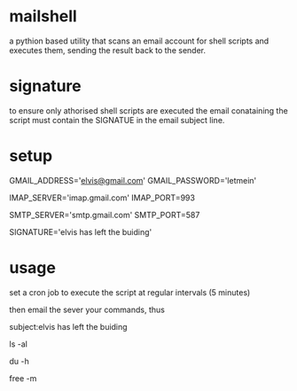 mailshell
=========
a pythion based utility that scans an email account for shell scripts and executes them, sending the result back to the sender.

signature
=========
to ensure only athorised shell scripts are executed the email conataining the script must contain the SIGNATUE in the
email subject line.

setup
=====
GMAIL_ADDRESS='elvis@gmail.com'
GMAIL_PASSWORD='letmein'

IMAP_SERVER='imap.gmail.com'
IMAP_PORT=993

SMTP_SERVER='smtp.gmail.com'
SMTP_PORT=587

SIGNATURE='elvis has left the buiding'

usage
=====
set a cron job to execute the script at regular intervals (5 minutes)

then email the sever your commands, thus

subject:elvis has left the buiding

ls -al

du -h

free -m
